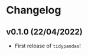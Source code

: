 # Changelog

<!--next-version-placeholder-->

## v0.1.0 (22/04/2022)

- First release of `tidypandas`!